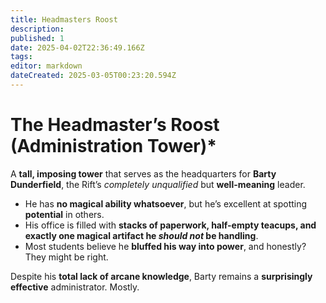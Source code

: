 ```yaml
---
title: Headmasters Roost
description: 
published: 1
date: 2025-04-02T22:36:49.166Z
tags: 
editor: markdown
dateCreated: 2025-03-05T00:23:20.594Z
---
```


# The Headmaster’s Roost (Administration Tower)*
A **tall, imposing tower** that serves as the headquarters for **Barty Dunderfield**, the Rift’s *completely unqualified* but **well-meaning** leader.  

- He has **no magical ability whatsoever**, but he’s excellent at spotting **potential** in others.  
- His office is filled with **stacks of paperwork, half-empty teacups, and exactly one magical artifact he *should not* be handling**.  
- Most students believe he **bluffed his way into power**, and honestly? They might be right.  

Despite his **total lack of arcane knowledge**, Barty remains a **surprisingly effective** administrator. Mostly.
